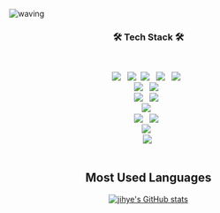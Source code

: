 

![waving](https://capsule-render.vercel.app/api?type=waving&height=200&text=Jihye's_GIT!&fontAlign=55&fontAlignY=45&color=gradient)




<h3 align="center"><b>🛠 Tech Stack 🛠</b></h3>
</br>
<p align="center">
<img src="https://img.shields.io/badge/python-3776AB?style=plastic&logo=Python&logoColor=white"/></a> &nbsp
<img src="https://img.shields.io/badge/Java-007396?style=flat&logo=Java&logoColor=white"/></a>&nbsp
<img src="https://img.shields.io/badge/MySQL-4479A1?style=plastic&logo=MySQL&logoColor=white"/></a> &nbsp
<img src="https://img.shields.io/badge/HTML5-E34F26?style=plastic&logo=HTML5&logoColor=white"/></a> &nbsp
<img src="https://img.shields.io/badge/CSS3-1572B6?style=plastic&logo=CSS3&logoColor=white"/></a> &nbsp<br>
<img src="https://img.shields.io/badge/Apache-D22128?style=plastic&logo=Apache&logoColor=white"/></a> &nbsp
<img src="https://img.shields.io/badge/PHP-777BB4?style=plastic&logo=PHP&logoColor=white"/></a> &nbsp<br>
<img src="https://img.shields.io/badge/Google Colab-F9AB00?style=plastic&logo=Google Colab&logoColor=white"/></a> &nbsp
<img src="https://img.shields.io/badge/Visual Studio Code-007ACC?style=plastic&logo=Visual Studio Code&logoColor=white"/></a> &nbsp <br>
<img src="https://img.shields.io/badge/Yolo-00FFFF?style=plastic&logo=Yolo&logoColor=white"/></a> &nbsp <br>
<img src="https://img.shields.io/badge/Amazon AWS-232F3E?style=plastic&logo=Amazon%20AWS&logoColor=white"/></a> &nbsp
<img src="https://img.shields.io/badge/Amazon EC2-FF9900?style=plastic&logo=Amazon EC2&logoColor=white"/></a> &nbsp<br>
<img src="https://img.shields.io/badge/Grafana-F46800?style=plastic&logo=Grafana&logoColor=white"/></a> &nbsp<br>
<img src="https://img.shields.io/badge/Adobe Photoshop-3F4F75?style=flat&logo=Adobe Photoshop&logoColor=white"/></a>&nbsp<br>

<svg width="360" height="210" xmlns="http://www.w3.org/2000/svg">

<g>
<rect x="5" y="5" id="background" />
<g>
<foreignObject x="21" y="17" width="318" height="176">
<div xmlns="http://www.w3.org/1999/xhtml" class="ellipsis">

<h2>Most Used Languages</h2>

<div>
<span class="progress">
<span style="background-color: #DA5B0B;width: 97.067%;margin-right: 0.980%;" class="progress-item"></span><span style="background-color: #b07219;width: 0.899%;margin-right: 0.018%;" class="progress-item"></span><span style="background-color: #e34c26;width: 0.510%;margin-right: 0.010%;" class="progress-item"></span><span style="background-color: #f34b7d;width: 0.215%;margin-right: 0.004%;" class="progress-item"></span><span style="background-color: #3572A5;width: 0.208%;margin-right: 0.004%;" class="progress-item"></span><span style="background-color: #4F5D95;width: 0.072%;margin-right: 0.001%;" class="progress-item"></span><span style="background-color: #563d7c;width: 0.010%;margin-right: 0.000%;" class="progress-item"></span><span style="background-color: #f1e05a;width: 0.000%;margin-right: 0.000%;" class="progress-item"></span>
</span>
</div>

[![jihye's GitHub stats](https://github-readme-stats.vercel.app/api?username=lullu303)]()
